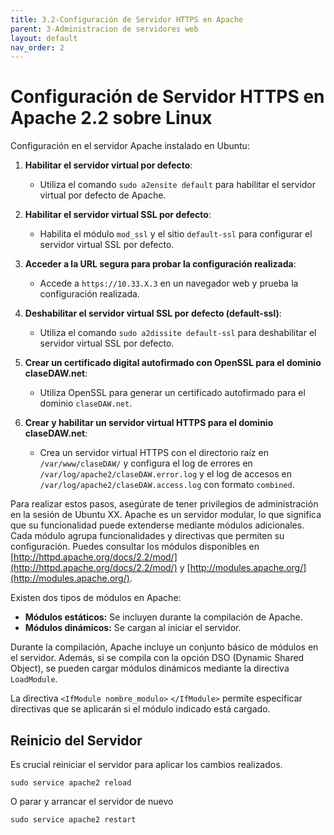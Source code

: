 ```yaml
---
title: 3.2-Configuración de Servidor HTTPS en Apache
parent: 3-Administracion de servidores web
layout: default
nav_order: 2
---
```


# Configuración de Servidor HTTPS en Apache 2.2 sobre Linux

Configuración en el servidor Apache instalado en Ubuntu:

1. **Habilitar el servidor virtual por defecto**:
   - Utiliza el comando `sudo a2ensite default` para habilitar el servidor virtual por defecto de Apache.


2. **Habilitar el servidor virtual SSL por defecto**:
   - Habilita el módulo `mod_ssl` y el sitio `default-ssl` para configurar el servidor virtual SSL por defecto.

3. **Acceder a la URL segura para probar la configuración realizada**:
   - Accede a `https://10.33.X.3` en un navegador web y prueba la configuración realizada.

4. **Deshabilitar el servidor virtual SSL por defecto (default-ssl)**:
   - Utiliza el comando `sudo a2dissite default-ssl` para deshabilitar el servidor virtual SSL por defecto.

5. **Crear un certificado digital autofirmado con OpenSSL para el dominio claseDAW.net**:
   - Utiliza OpenSSL para generar un certificado autofirmado para el dominio `claseDAW.net`.

6. **Crear y habilitar un servidor virtual HTTPS para el dominio claseDAW.net**:
   - Crea un servidor virtual HTTPS con el directorio raíz en `/var/www/claseDAW/` y configura el log de errores en `/var/log/apache2/claseDAW.error.log` y el log de accesos en `/var/log/apache2/claseDAW.access.log` con formato `combined`.

Para realizar estos pasos, asegúrate de tener privilegios de administración en la sesión de Ubuntu XX.
Apache es un servidor modular, lo que significa que su funcionalidad puede extenderse mediante módulos adicionales. Cada módulo agrupa funcionalidades y directivas que permiten su configuración. Puedes consultar los módulos disponibles en [http://httpd.apache.org/docs/2.2/mod/](http://httpd.apache.org/docs/2.2/mod/) y [http://modules.apache.org/](http://modules.apache.org/).

Existen dos tipos de módulos en Apache:
- **Módulos estáticos:** Se incluyen durante la compilación de Apache.
- **Módulos dinámicos:** Se cargan al iniciar el servidor.

Durante la compilación, Apache incluye un conjunto básico de módulos en el servidor. Además, si se compila con la opción DSO (Dynamic Shared Object), se pueden cargar módulos dinámicos mediante la directiva `LoadModule`.

La directiva `<IfModule nombre_modulo>` `</IfModule>` permite especificar directivas que se aplicarán si el módulo indicado está cargado.

## Reinicio del Servidor

Es crucial reiniciar el servidor para aplicar los cambios realizados.

```
sudo service apache2 reload
```

O parar y arrancar el servidor de nuevo

```
sudo service apache2 restart
```